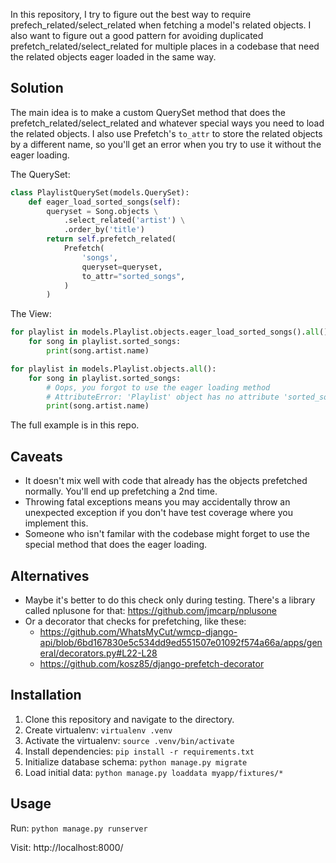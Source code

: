In this repository, I try to figure out the best way to require prefech_related/select_related when fetching a model's related objects. I also want to figure out a good pattern for avoiding duplicated prefetch_related/select_related for multiple places in a codebase that need the related objects eager loaded in the same way.

## Solution

The main idea is to make a custom QuerySet method that does the prefetch_related/select_related and whatever special ways you need to load the related objects. I also use Prefetch's `to_attr` to store the related objects by a different name, so you'll get an error when you try to use it without the eager loading.

The QuerySet:
```python
class PlaylistQuerySet(models.QuerySet):
    def eager_load_sorted_songs(self):
        queryset = Song.objects \
            .select_related('artist') \
            .order_by('title')
        return self.prefetch_related(
            Prefetch(
                'songs',
                queryset=queryset,
                to_attr="sorted_songs",
            )
        )
```

The View:
```python
for playlist in models.Playlist.objects.eager_load_sorted_songs().all():
    for song in playlist.sorted_songs:
        print(song.artist.name)

for playlist in models.Playlist.objects.all():
    for song in playlist.sorted_songs:
        # Oops, you forgot to use the eager loading method
        # AttributeError: 'Playlist' object has no attribute 'sorted_songs'
        print(song.artist.name)
```

The full example is in this repo.

## Caveats

* It doesn't mix well with code that already has the objects prefetched normally. You'll end up prefetching a 2nd time.
* Throwing fatal exceptions means you may accidentally throw an unexpected exception if you don't have test coverage where you implement this.
* Someone who isn't familar with the codebase might forget to use the special method that does the eager loading.

## Alternatives

* Maybe it's better to do this check only during testing. There's a library called nplusone for that: https://github.com/jmcarp/nplusone
* Or a decorator that checks for prefetching, like these:
    * https://github.com/WhatsMyCut/wmcp-django-api/blob/6bd167830e5c534dd9ed551507e01092f574a66a/apps/general/decorators.py#L22-L28
    * https://github.com/kosz85/django-prefetch-decorator

## Installation

1. Clone this repository and navigate to the directory.
1. Create virtualenv: `virtualenv .venv`
1. Activate the virtualenv: `source .venv/bin/activate`
1. Install dependencies: `pip install -r requirements.txt`
1. Initialize database schema: `python manage.py migrate`
1. Load initial data: `python manage.py loaddata myapp/fixtures/*`

## Usage

Run: `python manage.py runserver`

Visit: http://localhost:8000/
